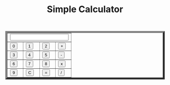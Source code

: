 <html>
<head></head>
<body>
	<center>
<h1>Simple Calculator</h1>
<br/>
<form Name="calc">
<table border=6>
<tr>
<td colspan=4><input type=text Name="display"></td>
</tr>
<tr>
<td><input type=button value="0" OnClick="calc.display.value+='0'"></td>
<td><input type=button value="1" OnClick="calc.display.value+='1'"></td>
<td><input type=button value="2" OnClick="calc.display.value+='2'"></td>
<td><input type=button value="+" OnClick="calc.display.value+='+'"></td>
</tr>
<tr>
<td><input type=button value="3" OnClick="calc.display.value+='3'"></td>
<td><input type=button value="4" OnClick="calc.display.value+='4'"></td>
<td><input type=button value="5" OnClick="calc.display.value+='5'"></td>
<td><input type=button value="-" OnClick="calc.display.value+='-'"></td>
</tr>
<tr>
<td><input type=button value="6" OnClick="calc.display.value+='6'"></td>
<td><input type=button value="7" OnClick="calc.display.value+='7'"></td>
<td><input type=button value="8" OnClick="calc.display.value+='8'"></td>
<td><input type=button value="x" OnClick="calc.display.value+='*'"></td>
</tr>
<tr>
<td><input type=button value="9" OnClick="calc.display.value+='9'"></td>
<td><input type=button value="C" OnClick="calc.display.value=''"></td>
<td><input type=button value="=" OnClick="calc.display.value=eval(calc.display.value)"></td>
<td><input type=button value="/" OnClick="calc.display.value+='/'"></td>
</tr>


</table>
</form>
</center>
</body>
</html>
